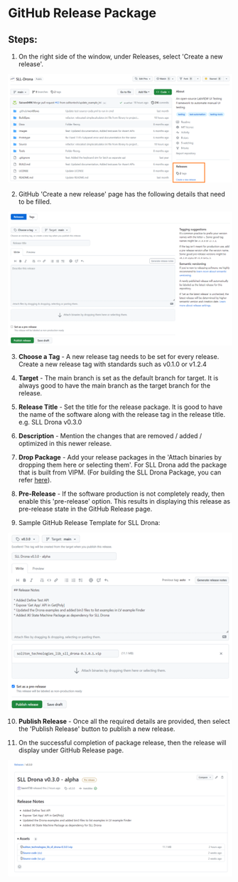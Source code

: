# GitHub Release Package  

## Steps:  


1. On the right side of the window, under Releases, select 'Create a new release'.  

![GitHub Page](Images/GitHub%20Page.png)  

2. GitHub 'Create a new release' page has the following details that need to be filled.  

![GitHub Create Release](Images/GitHub%20Create%20Release.png)  

3. **Choose a Tag** - A new release tag needs to be set for every release. Create a new release tag with standards such as v0.1.0 or v1.2.4  

4. **Target** - The main branch is set as the default branch for target. It is always good to have the main branch as the target branch for the release.  

5. **Release Title** - Set the title for the release package. It is good to have the name of the software along with the release tag in the release title. e.g. SLL Drona v0.3.0 

6. **Description** - Mention the changes that are removed / added / optimized in this newer release.  

7. **Drop Package** - Add your release packages in the 'Attach binaries by dropping them here or selecting them'. For SLL Drona add the package that is built from VIPM. (For building the SLL Drona Package, you can refer [here](BUILD.md)).

8. **Pre-Release** - If the software production is not completely ready, then enable this 'pre-release' option. This results in displaying this release as pre-release state in the GitHub Release page.  

9. Sample GitHub Release Template for SLL Drona:  

![GitHub Release Template](Images/GitHub%20Release%20Template.png)  

10. **Publish Release** - Once all the required details are provided, then select the 'Publish Release' button to publish a new release.  

11. On the successful completion of package release, then the release will display under GitHub Release page.  

![GitHub Released Package](Images/GitHub%20Released%20Package.png) 
